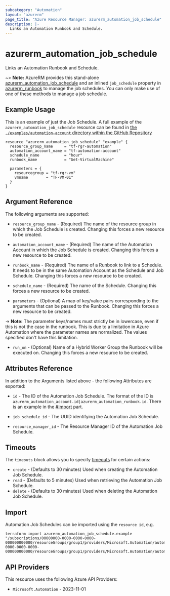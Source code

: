 ```yaml
---
subcategory: "Automation"
layout: "azurerm"
page_title: "Azure Resource Manager: azurerm_automation_job_schedule"
description: |-
  Links an Automation Runbook and Schedule.
---
```


# azurerm_automation_job_schedule

Links an Automation Runbook and Schedule.

~> **Note:** AzureRM provides this stand-alone [azurerm_automation_job_schedule](automation_job_schedule.html.markdown) and an inlined `job_schedule` property in [azurerm_runbook](automation_runbook.html.markdown) to manage the job schedules. You can only make use of one of these methods to manage a job schedule.

## Example Usage

This is an example of just the Job Schedule. A full example of the `azurerm_automation_job_schedule` resource can be found in [the `./examples/automation-account` directory within the GitHub Repository](https://github.com/hashicorp/terraform-provider-azurerm/tree/main/examples/automation-account)

```hcl
resource "azurerm_automation_job_schedule" "example" {
  resource_group_name     = "tf-rgr-automation"
  automation_account_name = "tf-automation-account"
  schedule_name           = "hour"
  runbook_name            = "Get-VirtualMachine"

  parameters = {
    resourcegroup = "tf-rgr-vm"
    vmname        = "TF-VM-01"
  }
}
```

## Argument Reference

The following arguments are supported:

* `resource_group_name` - (Required) The name of the resource group in which the Job Schedule is created. Changing this forces a new resource to be created.

* `automation_account_name` - (Required) The name of the Automation Account in which the Job Schedule is created. Changing this forces a new resource to be created.

* `runbook_name` - (Required) The name of a Runbook to link to a Schedule. It needs to be in the same Automation Account as the Schedule and Job Schedule. Changing this forces a new resource to be created.

* `schedule_name` - (Required) The name of the Schedule. Changing this forces a new resource to be created.

* `parameters` - (Optional) A map of key/value pairs corresponding to the arguments that can be passed to the Runbook. Changing this forces a new resource to be created.

-> **Note:** The parameter keys/names must strictly be in lowercase, even if this is not the case in the runbook. This is due to a limitation in Azure Automation where the parameter names are normalized. The values specified don't have this limitation.

* `run_on` - (Optional) Name of a Hybrid Worker Group the Runbook will be executed on. Changing this forces a new resource to be created.

## Attributes Reference

In addition to the Arguments listed above - the following Attributes are exported:

* `id` - The ID of the Automation Job Schedule. The format of the ID is `azurerm_automation_account.id|azurerm_automation_runbook.id`. There is an example in the [#Import](#import) part.

* `job_schedule_id` - The UUID identifying the Automation Job Schedule.

* `resource_manager_id` - The Resource Manager ID of the Automation Job Schedule.

## Timeouts

The `timeouts` block allows you to specify [timeouts](https://developer.hashicorp.com/terraform/language/resources/configure#define-operation-timeouts) for certain actions:

* `create` - (Defaults to 30 minutes) Used when creating the Automation Job Schedule.
* `read` - (Defaults to 5 minutes) Used when retrieving the Automation Job Schedule.
* `delete` - (Defaults to 30 minutes) Used when deleting the Automation Job Schedule.

## Import

Automation Job Schedules can be imported using the `resource id`, e.g.

```shell
terraform import azurerm_automation_job_schedule.example "/subscriptions/00000000-0000-0000-0000-000000000000/resourceGroups/group1/providers/Microsoft.Automation/automationAccounts/account1/schedules/schedule1|/subscriptions/00000000-0000-0000-0000-000000000000/resourceGroups/group1/providers/Microsoft.Automation/automationAccounts/account1/runbooks/runbook1"
```

## API Providers
<!-- This section is generated, changes will be overwritten -->
This resource uses the following Azure API Providers:

* `Microsoft.Automation` - 2023-11-01
